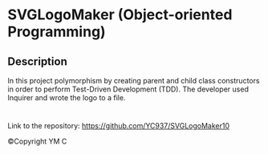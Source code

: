# SVGLogoMaker (Object-oriented Programming)

## Description 

In this project polymorphism by creating parent and child class constructors in order to perform Test-Driven Development (TDD). The developer used Inquirer and wrote the logo to a file. 


#

Link to the repository: https://github.com/YC937/SVGLogoMaker10


&copy;Copyright YM C
